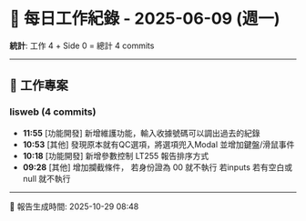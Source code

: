 # 📅 每日工作紀錄 - 2025-06-09 (週一)

**統計**: 工作 4 + Side 0 = 總計 4 commits

---

## 💼 工作專案

### lisweb (4 commits)

- **11:55** [功能開發] 新增維護功能，輸入收據號碼可以調出過去的紀錄
- **10:53** [其他] 發現原本就有QC選項，將選項兜入Modal 並增加鍵盤/滑鼠事件
- **10:18** [功能開發] 新增參數控制 LT255 報告排序方式
- **09:28** [其他] 增加攔截條件， 若身份證為 00 就不執行 若inputs 若有空白或 null 就不執行

---

📅 報告生成時間: 2025-10-29 08:48
